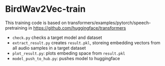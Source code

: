 # BirdWav2Vec-train

This training code is based on 
transformers/examples/pytorch/speech-pretraining
in https://github.com/huggingface/transformers

- `check.py` checks a target model and dataset
- `extract_result.py`  creates `result.pkl`, storeing embedding vectors from all audio samples in a target dataset
- `plot_result.py`: plots embeding space from `result.pkl`
- `model_push_to_hub.py`: pushes model to huggingface
 

